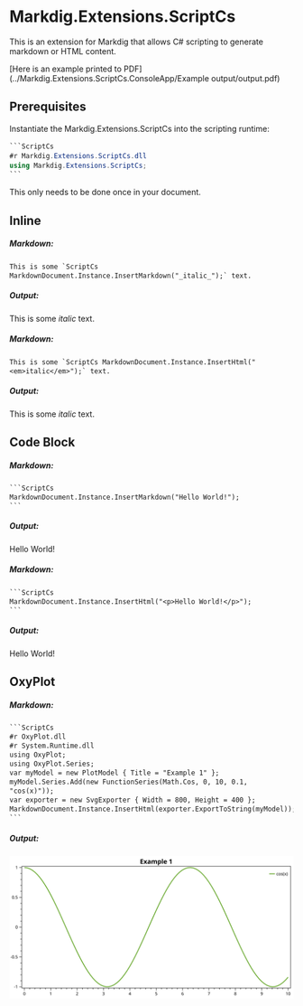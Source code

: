 # Markdig.Extensions.ScriptCs

This is an extension for Markdig that allows C# scripting to generate markdown or HTML content.

[Here is an example printed to PDF](../Markdig.Extensions.ScriptCs.ConsoleApp/Example output/output.pdf)

## Prerequisites

Instantiate the Markdig.Extensions.ScriptCs into the scripting runtime:

````C#
```ScriptCs
#r Markdig.Extensions.ScriptCs.dll
using Markdig.Extensions.ScriptCs;
```
````

This only needs to be done once in your document.

## Inline

##### Markdown:

```
This is some `ScriptCs MarkdownDocument.Instance.InsertMarkdown("_italic_");` text.
```

##### Output:

This is some _italic_ text.

##### Markdown:

```
This is some `ScriptCs MarkdownDocument.Instance.InsertHtml("<em>italic</em>");` text.
```

##### Output:

This is some _italic_ text.

## Code Block

##### Markdown:

````
```ScriptCs
MarkdownDocument.Instance.InsertMarkdown("Hello World!");
```
````

##### Output:

Hello World!

##### Markdown:

````
```ScriptCs
MarkdownDocument.Instance.InsertHtml("<p>Hello World!</p>");
```
````

##### Output:

Hello World!

## OxyPlot

##### Markdown:
````
```ScriptCs
#r OxyPlot.dll
#r System.Runtime.dll
using OxyPlot;
using OxyPlot.Series;
var myModel = new PlotModel { Title = "Example 1" };
myModel.Series.Add(new FunctionSeries(Math.Cos, 0, 10, 0.1, "cos(x)"));
var exporter = new SvgExporter { Width = 800, Height = 400 };
MarkdownDocument.Instance.InsertHtml(exporter.ExportToString(myModel));
```
````

##### Output:


![./Images/oxyplot.svg](./Images/oxyplot.svg)



